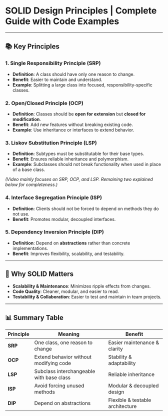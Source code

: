 # SOLID Design Principles | Complete Guide with Code Examples

---

## 📚 Key Principles

### 1. Single Responsibility Principle (SRP)
- **Definition**: A class should have only one reason to change.
- **Benefit**: Easier to maintain and understand.
- **Example**: Splitting a large class into focused, responsibility-specific classes.

### 2. Open/Closed Principle (OCP)
- **Definition**: Classes should be **open for extension** but **closed for modification**.
- **Benefit**: Add new features without breaking existing code.
- **Example**: Use inheritance or interfaces to extend behavior.

### 3. Liskov Substitution Principle (LSP)
- **Definition**: Subtypes must be substitutable for their base types.
- **Benefit**: Ensures reliable inheritance and polymorphism.
- **Example**: Subclasses should not break functionality when used in place of a base class.

*(Video mainly focuses on SRP, OCP, and LSP. Remaining two explained below for completeness.)*

### 4. Interface Segregation Principle (ISP)
- **Definition**: Clients should not be forced to depend on methods they do not use.
- **Benefit**: Promotes modular, decoupled interfaces.

### 5. Dependency Inversion Principle (DIP)
- **Definition**: Depend on **abstractions** rather than concrete implementations.
- **Benefit**: Improves flexibility, scalability, and testability.

---

## 🔑 Why SOLID Matters
- **Scalability & Maintenance**: Minimizes ripple effects from changes.
- **Code Quality**: Cleaner, modular, and easier to read.
- **Testability & Collaboration**: Easier to test and maintain in team projects.

---

## 📊 Summary Table

| Principle | Meaning | Benefit |
|-----------|---------|---------|
| **SRP** | One class, one reason to change | Easier maintenance & clarity |
| **OCP** | Extend behavior without modifying code | Stability & adaptability |
| **LSP** | Subclass interchangeable with base class | Reliable inheritance |
| **ISP** | Avoid forcing unused methods | Modular & decoupled design |
| **DIP** | Depend on abstractions | Flexible & testable architecture |
